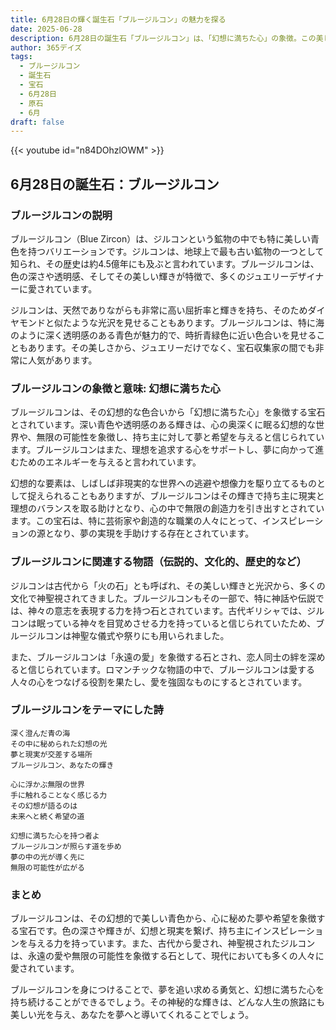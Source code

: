 ```yaml
---
title: 6月28日の輝く誕生石「ブルージルコン」の魅力を探る
date: 2025-06-28
description: 6月28日の誕生石「ブルージルコン」は、「幻想に満ちた心」の象徴。この美しい宝石の秘められた物語や歴史が、あなたの心に特別な輝きを与えます。
author: 365デイズ
tags:
  - ブルージルコン
  - 誕生石
  - 宝石
  - 6月28日
  - 原石
  - 6月
draft: false
---
```


{{< youtube id="n84DOhzlOWM" >}}

## 6月28日の誕生石：ブルージルコン

### ブルージルコンの説明

ブルージルコン（Blue Zircon）は、ジルコンという鉱物の中でも特に美しい青色を持つバリエーションです。ジルコンは、地球上で最も古い鉱物の一つとして知られ、その歴史は約4.5億年にも及ぶと言われています。ブルージルコンは、色の深さや透明感、そしてその美しい輝きが特徴で、多くのジュエリーデザイナーに愛されています。

ジルコンは、天然でありながらも非常に高い屈折率と輝きを持ち、そのためダイヤモンドと似たような光沢を見せることもあります。ブルージルコンは、特に海のように深く透明感のある青色が魅力的で、時折青緑色に近い色合いを見せることもあります。その美しさから、ジュエリーだけでなく、宝石収集家の間でも非常に人気があります。

### ブルージルコンの象徴と意味: 幻想に満ちた心

ブルージルコンは、その幻想的な色合いから「幻想に満ちた心」を象徴する宝石とされています。深い青色や透明感のある輝きは、心の奥深くに眠る幻想的な世界や、無限の可能性を象徴し、持ち主に対して夢と希望を与えると信じられています。ブルージルコンはまた、理想を追求する心をサポートし、夢に向かって進むためのエネルギーを与えると言われています。

幻想的な要素は、しばしば非現実的な世界への逃避や想像力を駆り立てるものとして捉えられることもありますが、ブルージルコンはその輝きで持ち主に現実と理想のバランスを取る助けとなり、心の中で無限の創造力を引き出すとされています。この宝石は、特に芸術家や創造的な職業の人々にとって、インスピレーションの源となり、夢の実現を手助けする存在とされています。

### ブルージルコンに関連する物語（伝説的、文化的、歴史的など）

ジルコンは古代から「火の石」とも呼ばれ、その美しい輝きと光沢から、多くの文化で神聖視されてきました。ブルージルコンもその一部で、特に神話や伝説では、神々の意志を表現する力を持つ石とされています。古代ギリシャでは、ジルコンは眠っている神々を目覚めさせる力を持っていると信じられていたため、ブルージルコンは神聖な儀式や祭りにも用いられました。

また、ブルージルコンは「永遠の愛」を象徴する石とされ、恋人同士の絆を深めると信じられています。ロマンチックな物語の中で、ブルージルコンは愛する人々の心をつなげる役割を果たし、愛を強固なものにするとされています。

### ブルージルコンをテーマにした詩

```
深く澄んだ青の海  
その中に秘められた幻想の光  
夢と現実が交差する場所  
ブルージルコン、あなたの輝き

心に浮かぶ無限の世界  
手に触れることなく感じる力  
その幻想が語るのは  
未来へと続く希望の道

幻想に満ちた心を持つ者よ  
ブルージルコンが照らす道を歩め  
夢の中の光が導く先に  
無限の可能性が広がる
```

### まとめ

ブルージルコンは、その幻想的で美しい青色から、心に秘めた夢や希望を象徴する宝石です。色の深さや輝きが、幻想と現実を繋げ、持ち主にインスピレーションを与える力を持っています。また、古代から愛され、神聖視されたジルコンは、永遠の愛や無限の可能性を象徴する石として、現代においても多くの人々に愛されています。

ブルージルコンを身につけることで、夢を追い求める勇気と、幻想に満ちた心を持ち続けることができるでしょう。その神秘的な輝きは、どんな人生の旅路にも美しい光を与え、あなたを夢へと導いてくれることでしょう。